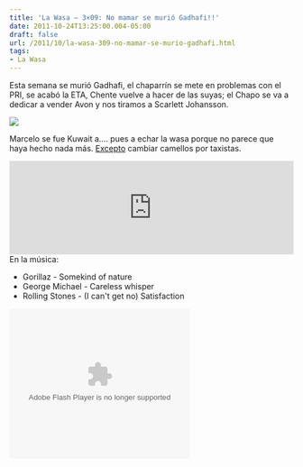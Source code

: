```yaml
---
title: 'La Wasa – 3×09: No mamar se murió Gadhafi!!'
date: 2011-10-24T13:25:00.004-05:00
draft: false
url: /2011/10/la-wasa-309-no-mamar-se-murio-gadhafi.html
tags: 
- La Wasa
---
```


Esta semana se murió Gadhafi, el chaparrín se mete en problemas con el PRI, se acabó la ETA, Chente vuelve a hacer de las suyas; el Chapo se va a dedicar a vender Avon y nos tiramos a Scarlett Johansson.  

[![](http://www.eluniversal.com.mx/img/2011/10/Ciu/302_ebard_kw.jpg)](http://www.eluniversal.com.mx/img/2011/10/Ciu/302_ebard_kw.jpg)

  
Marcelo se fue Kuwait a.... pues a echar la wasa porque no parece que haya hecho nada más. [Excepto](http://excelsior.com.mx/index.php?m=nota&seccion=seccion-comunidad&cat=10&id_nota=775679) cambiar camellos por taxistas.  
  
<iframe width="100%" height="166" scrolling="no" frameborder="no" src="http://w.soundcloud.com/player/?url=http%3A%2F%2Fapi.soundcloud.com%2Ftracks%2F85200296&amp;show_artwork=true"></iframe>  
En la música:  

*   Gorillaz - Somekind of nature
*   George Michael - Careless whisper
*   Rolling Stones - (I can't get no) Satisfaction 

  

<object class="BLOGGER-youtube-video" classid="clsid:D27CDB6E-AE6D-11cf-96B8-444553540000" codebase="http://download.macromedia.com/pub/shockwave/cabs/flash/swflash.cab#version=6,0,40,0" data-thumbnail-src="http://img.youtube.com/vi/ui_CNb4FUtQ/0.jpg" height="266" width="320">
<param name="movie" value="//youtube.googleapis.com/v/ui_CNb4FUtQ&amp;source=uds">
<param name="bgcolor" value="#FFFFFF">
<param name="allowFullScreen" value="true">
<embed width="320" height="266" src="//youtube.googleapis.com/v/ui_CNb4FUtQ&amp;source=uds" type="application/x-shockwave-flash" allowfullscreen="true">
</object>